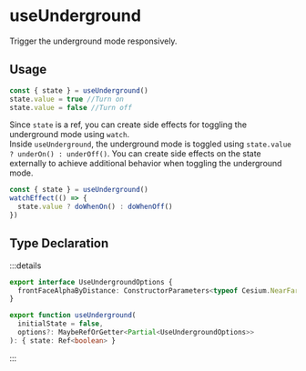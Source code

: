 # useUnderground

Trigger the underground mode responsively.

## Usage

```js
const { state } = useUnderground()
state.value = true //Turn on
state.value = false //Turn off
```

Since `state` is a ref, you can create side effects for toggling the underground mode using `watch`.  
Inside `useUnderground`, the underground mode is toggled using `state.value ? underOn() : underOff()`. You can create side effects on the state externally to achieve additional behavior when toggling the underground mode.

```js
const { state } = useUnderground()
watchEffect(() => {
  state.value ? doWhenOn() : doWhenOff()
})
```

## Type Declaration

:::details

```ts
export interface UseUndergroundOptions {
  frontFaceAlphaByDistance: ConstructorParameters<typeof Cesium.NearFarScalar>
}

export function useUnderground(
  initialState = false,
  options?: MaybeRefOrGetter<Partial<UseUndergroundOptions>>
): { state: Ref<boolean> }
```

:::
